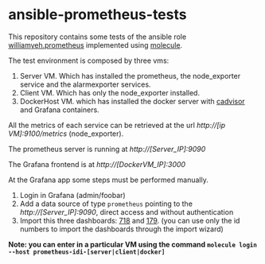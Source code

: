 # ansible-prometheus-tests

This repository contains some tests of the ansible role [williamyeh.prometheus](https://github.com/William-Yeh/ansible-prometheus) implemented using [molecule](https://github.com/metacloud/molecule).

The test environment is composed by three vms:

1. Server VM. Which has installed the prometheus, the node_exporter service and the alarmexporter services.
2. Client VM. Which has only the node_exporter installed.
3. DockerHost VM. which has installed the docker server with [cadvisor](https://github.com/google/cadvisor) and Grafana containers.

All the metrics of each service can be retrieved at the url _http://[ip VM]:9100/metrics_ (node_exporter).

The prometheus server is running at _http://[Server_IP]:9090_

The Grafana frontend is at _http://[DockerVM_IP]:3000_

At the Grafana app some steps must be performed manually.

1. Login in Grafana (admin/foobar)
2. Add a data source of type `prometheus` pointing to the _http://[Server_IP]:9090_, direct access and without authentication
3. Import this three dashboards: [718](https://grafana.com/dashboards/718)  and [179](https://grafana.com/dashboards/179). (you can use only the id numbers to import the dashboards through the import wizard)

**Note: you can enter in a particular VM using the command `molecule login --host prometheus-idi-[server|client|docker]`**
